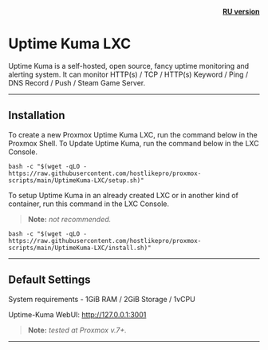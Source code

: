 <p align="right"><a href="https://github.com/hostlikepro/proxmox-scripts/blob/main/UptimeKuma-LXC/readme.md"><b>RU version</b></a></p>

# Uptime Kuma LXC
Uptime Kuma is a self-hosted, open source, fancy uptime monitoring and alerting system. It can monitor HTTP(s) / TCP / HTTP(s) Keyword / Ping / DNS Record / Push / Steam Game Server.

---

## Installation
To create a new Proxmox Uptime Kuma LXC, run the command below in the Proxmox Shell.
To Update Uptime Kuma, run the command below in the LXC Console.
```
bash -c "$(wget -qLO - https://raw.githubusercontent.com/hostlikepro/proxmox-scripts/main/UptimeKuma-LXC/setup.sh)"
```
To setup Uptime Kuma in an already created LXC or in another kind of container, run this command in the LXC Console.
> **Note:** _not recommended._
```
bash -c "$(wget -qLO - https://raw.githubusercontent.com/hostlikepro/proxmox-scripts/main/UptimeKuma-LXC/install.sh)"
```

---

## Default Settings 
System requirements - 1GiB RAM / 2GiB Storage / 1vCPU

Uptime-Kuma WebUI: http://127.0.0.1:3001
> **Note:** _tested at Proxmox v.7+._

---